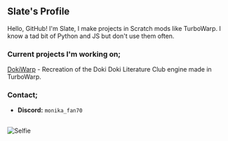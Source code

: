 ## Slate's Profile

Hello, GitHub! I'm Slate, I make projects in Scratch mods like TurboWarp. I know a tad bit of Python and JS but don't use them often.

### Current projects I'm working on;
[DokiWarp](https://github.com/DokiWarp) - Recreation of the Doki Doki Literature Club engine made in TurboWarp.

### Contact;
* **Discord:** `monika_fan70`

##
![Selfie](https://i.ibb.co/z49DY34/selfie-foreign-relations-cg-by-ricotta-v0-hzcjjud43lcc1.webp)
